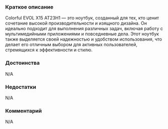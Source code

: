 ### **Краткое описание**
Colorful EVOL X15 AT23H1 — это ноутбук, созданный для тех, кто ценит сочетание высокой производительности и изящного дизайна. Он идеально подходит для выполнения различных задач, включая работу с мультимедийными приложениями и повседневные дела. Этот ноутбук также выделяется своей надежностью и удобством использования, что делает его отличным выбором для активных пользователей, стремящихся к эффективности и стилю.

### **Достоинства**
N/A

### **Недостатки**
N/A

### **Комментарий**
N/A
